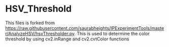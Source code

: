 # HSV_Threshold
This files is forked from https://raw.githubusercontent.com/saurabheights/IPExperimentTools/master/AnalyzeHSV/hsvThresholder.py. 
This is used to determine the color threshold by using cv2.inRange and cv2.cvtColor functions

